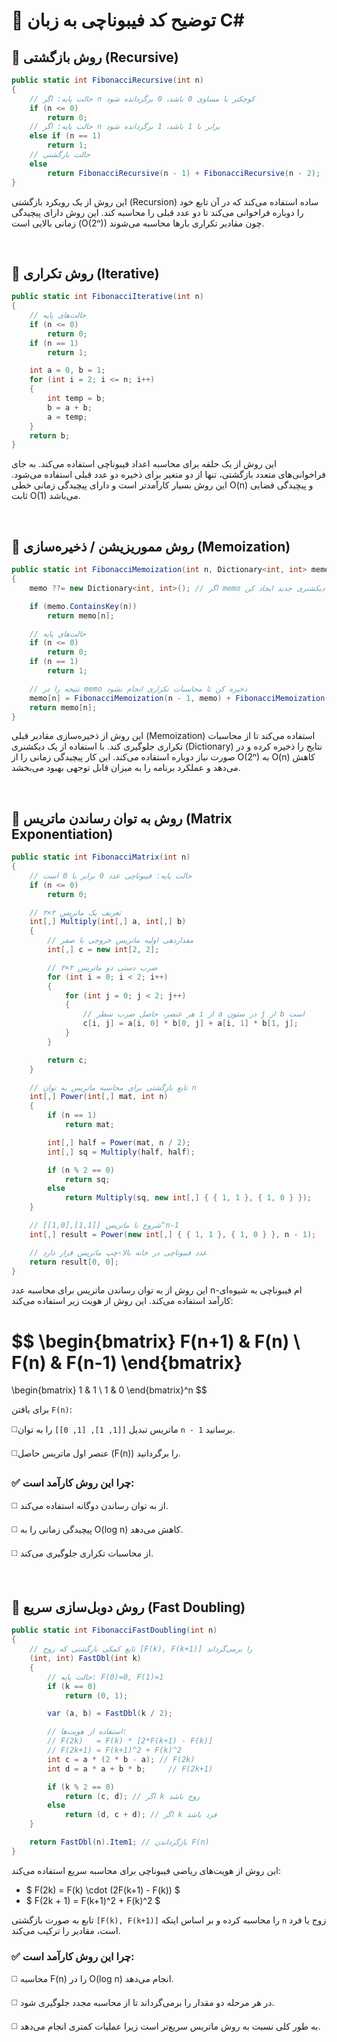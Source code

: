 # 🧠 توضیح کد فیبوناچی به زبان C#

## 📌 روش بازگشتی (Recursive)

```csharp
public static int FibonacciRecursive(int n)
{
    // حالت پایه: اگر n کوچکتر یا مساوی 0 باشد، 0 برگردانده شود
    if (n <= 0)
        return 0;
    // حالت پایه: اگر n برابر با 1 باشد، 1 برگردانده شود
    else if (n == 1)
        return 1;
    // حالت بازگشتی
    else
        return FibonacciRecursive(n - 1) + FibonacciRecursive(n - 2);
}
```
این روش از یک رویکرد بازگشتی (Recursion) ساده استفاده می‌کند که در آن تابع خود را دوباره فراخوانی می‌کند تا دو عدد قبلی را محاسبه کند. این روش دارای پیچیدگی زمانی بالایی است (O(2ⁿ)) چون مقادیر تکراری بارها محاسبه می‌شوند.

<br />

## 📌 روش تکراری (Iterative)
```csharp
public static int FibonacciIterative(int n)
{
    // حالت‌های پایه
    if (n <= 0)
        return 0;
    if (n == 1)
        return 1;

    int a = 0, b = 1;
    for (int i = 2; i <= n; i++)
    {
        int temp = b;
        b = a + b;
        a = temp;
    }
    return b;
}
```
این روش از یک حلقه برای محاسبه اعداد فیبوناچی استفاده می‌کند. به جای فراخوانی‌های متعدد بازگشتی، تنها از دو متغیر برای ذخیره دو عدد قبلی استفاده می‌شود. این روش بسیار کارآمدتر است و دارای پیچیدگی زمانی خطی O(n) و پیچیدگی فضایی ثابت O(1) می‌باشد.

<br />

## 📌 روش مموریزیشن / ذخیره‌سازی (Memoization)
```csharp
public static int FibonacciMemoization(int n, Dictionary<int, int> memo = null)
{
    memo ??= new Dictionary<int, int>(); // اگر memo تهی باشد، یک دیکشنری جدید ایجاد کن

    if (memo.ContainsKey(n))
        return memo[n];

    // حالت‌های پایه
    if (n <= 0)
        return 0;
    if (n == 1)
        return 1;

    // نتیجه را در memo ذخیره کن تا محاسبات تکراری انجام نشود
    memo[n] = FibonacciMemoization(n - 1, memo) + FibonacciMemoization(n - 2, memo);
    return memo[n];
}
```
این روش از ذخیره‌سازی مقادیر قبلی (Memoization) استفاده می‌کند تا از محاسبات تکراری جلوگیری کند. با استفاده از یک دیکشنری (Dictionary) نتایج را ذخیره کرده و در صورت نیاز دوباره استفاده می‌کند. این کار پیچیدگی زمانی را از O(2ⁿ) به O(n) کاهش می‌دهد و عملکرد برنامه را به میزان قابل توجهی بهبود می‌بخشد.

<br/>

## 📌 روش به توان رساندن ماتریس (Matrix Exponentiation)
```csharp   
public static int FibonacciMatrix(int n)
{
    // حالت پایه: فیبوناچی عدد 0 برابر با 0 است
    if (n <= 0)
        return 0;

    // تعریف یک ماتریس ۲×۲
    int[,] Multiply(int[,] a, int[,] b)
    {
        // مقداردهی اولیه ماتریس خروجی با صفر
        int[,] c = new int[2, 2];

        // ضرب دستی دو ماتریس ۲×۲
        for (int i = 0; i < 2; i++)
        {
            for (int j = 0; j < 2; j++)
            {
                // هر عنصر، حاصل ضرب سطر i از a در ستون j از b است
                c[i, j] = a[i, 0] * b[0, j] + a[i, 1] * b[1, j];
            }
        }

        return c;
    }

    // تابع بازگشتی برای محاسبه ماتریس به توان n
    int[,] Power(int[,] mat, int n)
    {
        if (n == 1)
            return mat;

        int[,] half = Power(mat, n / 2);
        int[,] sq = Multiply(half, half);

        if (n % 2 == 0)
            return sq;
        else
            return Multiply(sq, new int[,] { { 1, 1 }, { 1, 0 } });
    }

    // شروع با ماتریس [[1,1],[1,0]]^n-1
    int[,] result = Power(new int[,] { { 1, 1 }, { 1, 0 } }, n - 1);

    // عدد فیبوناچی در خانه بالا-چپ ماتریس قرار دارد
    return result[0, 0];
}  
```
این روش از به توان رساندن ماتریس برای محاسبه عدد n-ام فیبوناچی به شیوه‌ای کارآمد استفاده می‌کند. این روش از هویت زیر استفاده می‌کند:

$$
\begin{bmatrix}
F(n+1) & F(n) \\
F(n) & F(n-1)
\end{bmatrix}
=
\begin{bmatrix}
1 & 1 \\
1 & 0
\end{bmatrix}^n
$$

برای یافتن `F(n)`:

◻️​ماتریس تبدیل `[[1, 1], [1, 0]]` را به توان `n - 1` برسانید.

◻️عنصر اول ماتریس حاصل (F(n)) را برگردانید.


### ✅ چرا این روش کارآمد است:
◻️ از به توان رساندن دوگانه استفاده می‌کند.

◻️ پیچیدگی زمانی را به O(log n) کاهش می‌دهد.

◻️ از محاسبات تکراری جلوگیری می‌کند.

<br/>

## 📌 روش دوبل‌سازی سریع (Fast Doubling)
```csharp
public static int FibonacciFastDoubling(int n)
{
    // تابع کمکی بازگشتی که زوج [F(k), F(k+1)] را برمی‌گرداند
    (int, int) FastDbl(int k)
    {
        // حالت پایه: F(0)=0, F(1)=1
        if (k == 0)
            return (0, 1);

        var (a, b) = FastDbl(k / 2);

        // استفاده از هویت‌ها:
        // F(2k)   = F(k) * [2*F(k+1) - F(k)]
        // F(2k+1) = F(k+1)^2 + F(k)^2
        int c = a * (2 * b - a); // F(2k)
        int d = a * a + b * b;     // F(2k+1)

        if (k % 2 == 0)
            return (c, d); // اگر k زوج باشد
        else
            return (d, c + d); // اگر k فرد باشد
    }

    return FastDbl(n).Item1; // بازگرداندن F(n)
}
```
این روش از هویت‌های ریاضی فیبوناچی برای محاسبه سریع استفاده می‌کند:

- $ F(2k) = F(k) \cdot (2F(k+1) - F(k)) $
- $ F(2k + 1) = F(k+1)^2 + F(k)^2 $

تابع به صورت بازگشتی `[F(k), F(k+1)]` را محاسبه کرده و بر اساس اینکه `n` زوج یا فرد است، مقادیر را ترکیب می‌کند.

### ✅ چرا این روش کارآمد است:

◻️ محاسبه F(n) را در O(log n) انجام می‌دهد.

◻️ در هر مرحله دو مقدار را برمی‌گرداند تا از محاسبه 
مجدد جلوگیری شود.

◻️ به طور کلی نسبت به روش ماتریس سریع‌تر است زیرا عملیات کمتری انجام می‌دهد.
